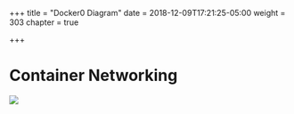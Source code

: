 +++
title = "Docker0 Diagram"
date = 2018-12-09T17:21:25-05:00
weight = 303
chapter = true

+++

# Container Networking

![](/intro-k8/images/docker/docker0-1.png)
